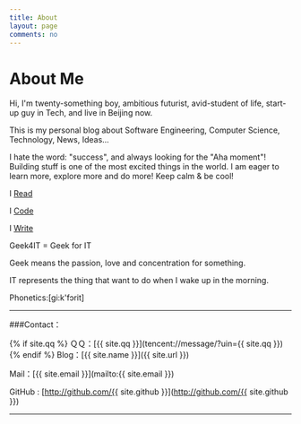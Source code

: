 ```yaml
---
title: About
layout: page
comments: no
---
```


<div id="page">
  <h1>About Me</h1>
  <p>Hi, I'm twenty-something boy, ambitious futurist, avid-student of life, start-up guy in Tech, and live in Beijing now.
  <p>This is my personal blog about Software Engineering, Computer Science, Technology, News, Ideas...<p>
  <p>I hate the word: "success", and always looking for the "Aha moment"! Building stuff is one of the most excited things in the world. I am eager to learn more, explore more and do more! Keep calm & be cool!</p>
  <p>I <a href="http://geek4it.com/books.html">Read</a><p>
  <p>I <a href="https://github.com/Geek4IT">Code</a><p>
  <p>I <a href="http://geek4it.com">Write</a><p>
  <p>Geek4IT = Geek for IT<p>
  <p>Geek means the passion, love and concentration for something.<p>
  <p>IT represents the thing that want to do when I wake up in the morning.<p>
  <p>Phonetics:[ɡi:k'fɔrit]<p>
</div>

----

###Contact：

{% if site.qq %}
ＱＱ：[{{ site.qq }}](tencent://message/?uin={{ site.qq }})
{% endif %}
Blog：[{{ site.name }}]({{ site.url }})

Mail：[{{ site.email }}](mailto:{{ site.email }})

GitHub : [http://github.com/{{ site.github }}](http://github.com/{{ site.github }})

----
